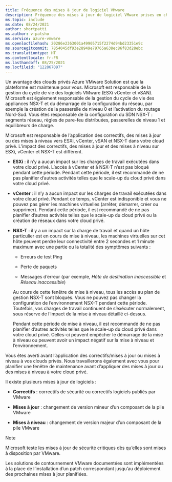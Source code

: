```yaml
---
title: Fréquence des mises à jour de logiciel VMware
description: Fréquence des mises à jour de logiciel VMware prises en charge pour Azure VMware Solution.
ms.topic: include
ms.date: 08/24/2021
author: shortpatti
ms.author: v-patsho
ms.service: azure-vmware
ms.openlocfilehash: 20286e2363001a49905715f2274d94bd23351e9c
ms.sourcegitcommit: 7854045df93e28949e79765a638ec86f83d28ebc
ms.translationtype: HT
ms.contentlocale: fr-FR
ms.lasthandoff: 08/25/2021
ms.locfileid: "122867097"
---
```

<!-- Used in faq.md and concepts-private-clouds-clusters.md -->

Un avantage des clouds privés Azure VMware Solution est que la plateforme est maintenue pour vous.  Microsoft est responsable de la gestion du cycle de vie des logiciels VMware (ESXi vCenter et vSAN). Microsoft est également responsable de la gestion du cycle de vie des appliances NSX-T et du démarrage de la configuration du réseau, par exemple la création de la passerelle de niveau 0 et l’activation du routage Nord-Sud. Vous êtes responsable de la configuration du SDN NSX-T : segments réseau, règles de pare-feu distribuées, passerelles de niveau 1 et équilibreurs de charge. 

Microsoft est responsable de l’application des correctifs, des mises à jour ou des mises à niveau vers ESXi, vCenter, vSAN et NSX-T dans votre cloud privé. L’impact des correctifs, des mises à jour et des mises à niveau sur ESXi, vCenter et NSX-T est différent. 

- **ESXi** : il n’y a aucun impact sur les charges de travail exécutées dans votre cloud privé. L’accès à vCenter et à NSX-T n’est pas bloqué pendant cette période.  Pendant cette période, il est recommandé de ne pas planifier d’autres activités telles que le scale-up du cloud privé dans votre cloud privé.

- **vCenter** : il n’y a aucun impact sur les charges de travail exécutées dans votre cloud privé. Pendant ce temps, vCenter est indisponible et vous ne pouvez pas gérer les machines virtuelles (arrêter, démarrer, créer ou supprimer). Pendant cette période, il est recommandé de ne pas planifier d’autres activités telles que le scale-up du cloud privé ou la création de réseaux dans votre cloud privé.

- **NSX-T** : il y a un impact sur la charge de travail et quand un hôte particulier est en cours de mise à niveau, les machines virtuelles sur cet hôte peuvent perdre leur connectivité entre 2 secondes et 1 minute maximum avec une partie ou la totalité des symptômes suivants :

   - Erreurs de test Ping

   - Perte de paquets

   - Messages d’erreur (par exemple, *Hôte de destination inaccessible* et *Réseau inaccessible*)

   Au cours de cette fenêtre de mise à niveau, tous les accès au plan de gestion NSX-T sont bloqués. Vous ne pouvez pas changer la configuration de l’environnement NSX-T pendant cette période.  Toutefois, vos charges de travail continuent de s’exécuter normalement, sous réserve de l’impact de la mise à niveau détaillé ci-dessus.
 
   Pendant cette période de mise à niveau, il est recommandé de ne pas planifier d’autres activités telles que le scale-up du cloud privé dans votre cloud privé. Celles-ci peuvent empêcher le démarrage de la mise à niveau ou peuvent avoir un impact négatif sur la mise à niveau et l’environnement.
 
Vous êtes averti avant l’application des correctifs/mises à jour ou mises à niveau à vos clouds privés. Nous travaillerons également avec vous pour planifier une fenêtre de maintenance avant d’appliquer des mises à jour ou des mises à niveau à votre cloud privé.


Il existe plusieurs mises à jour de logiciels :

- **Correctifs** : correctifs de sécurité ou correctifs logiciels publiés par VMware

- **Mises à jour** : changement de version mineur d’un composant de la pile VMware

- **Mises à niveau** : changement de version majeur d’un composant de la pile VMware

>[!NOTE]
>Microsoft teste les mises à jour de sécurité critiques dès qu’elles sont mises à disposition par VMware.

Les solutions de contournement VMware documentées sont implémentées à la place de l’installation d’un patch correspondant jusqu’au déploiement des prochaines mises à jour planifiées.
